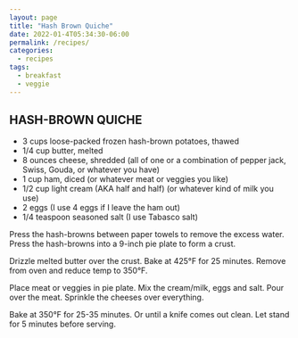 ```yaml
---
layout: page
title: "Hash Brown Quiche"
date: 2022-01-4T05:34:30-06:00
permalink: /recipes/
categories:
  - recipes
tags:
  - breakfast
  - veggie
---
```

## HASH-BROWN QUICHE
- 3 cups loose-packed frozen hash-brown potatoes, thawed
- 1/4 cup butter, melted
- 8 ounces cheese, shredded (all of one or a combination of pepper jack, Swiss, Gouda, or whatever you have)
- 1 cup ham, diced (or whatever meat or veggies you like)
- 1/2 cup light cream (AKA half and half) (or whatever kind of milk you use)
- 2 eggs (I use 4 eggs if I leave the ham out)
- 1/4 teaspoon seasoned salt (I use Tabasco salt)

Press the hash-browns between paper towels to remove the excess water. Press the hash-browns into a 9-inch pie plate to form a crust.

Drizzle melted butter over the crust. Bake at 425°F for 25 minutes. Remove from oven and reduce temp to 350°F.

Place meat or veggies in pie plate. Mix the cream/milk, eggs and salt. Pour over the meat. Sprinkle the cheeses over everything.

Bake at 350°F for 25-35 minutes. Or until a knife comes out clean. Let stand for 5 minutes before serving.
